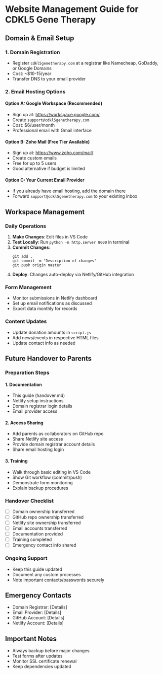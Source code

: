 # Website Management Guide for CDKL5 Gene Therapy

## Domain & Email Setup

### 1. Domain Registration
- Register `cdkl5genetherapy.com` at a registrar like Namecheap, GoDaddy, or Google Domains
- Cost: ~$10-15/year
- Transfer DNS to your email provider

### 2. Email Hosting Options

#### Option A: Google Workspace (Recommended)
- Sign up at: https://workspace.google.com/
- Create `support@cdkl5genetherapy.com`
- Cost: $6/user/month
- Professional email with Gmail interface

#### Option B: Zoho Mail (Free Tier Available)
- Sign up at: https://www.zoho.com/mail/
- Create custom emails
- Free for up to 5 users
- Good alternative if budget is limited

#### Option C: Your Current Email Provider
- If you already have email hosting, add the domain there
- Forward `support@cdkl5genetherapy.com` to your existing inbox

## Workspace Management

### Daily Operations
1. **Make Changes**: Edit files in VS Code
2. **Test Locally**: Run `python -m http.server 8000` in terminal
3. **Commit Changes**: 
   ```
   git add .
   git commit -m "Description of changes"
   git push origin master
   ```
4. **Deploy**: Changes auto-deploy via Netlify/GitHub integration

### Form Management
- Monitor submissions in Netlify dashboard
- Set up email notifications as discussed
- Export data monthly for records

### Content Updates
- Update donation amounts in `script.js`
- Add news/events in respective HTML files
- Update contact info as needed

## Future Handover to Parents

### Preparation Steps

#### 1. Documentation
- This guide (handover.md)
- Netlify setup instructions
- Domain registrar login details
- Email provider access

#### 2. Access Sharing
- Add parents as collaborators on GitHub repo
- Share Netlify site access
- Provide domain registrar account details
- Share email hosting login

#### 3. Training
- Walk through basic editing in VS Code
- Show Git workflow (commit/push)
- Demonstrate form monitoring
- Explain backup procedures

### Handover Checklist
- [ ] Domain ownership transferred
- [ ] GitHub repo ownership transferred
- [ ] Netlify site ownership transferred
- [ ] Email accounts transferred
- [ ] Documentation provided
- [ ] Training completed
- [ ] Emergency contact info shared

### Ongoing Support
- Keep this guide updated
- Document any custom processes
- Note important contacts/passwords securely

## Emergency Contacts
- Domain Registrar: [Details]
- Email Provider: [Details]
- GitHub Account: [Details]
- Netlify Account: [Details]

## Important Notes
- Always backup before major changes
- Test forms after updates
- Monitor SSL certificate renewal
- Keep dependencies updated